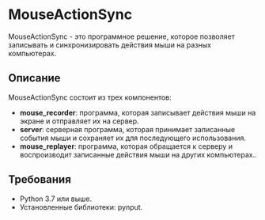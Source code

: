 # MouseActionSync

MouseActionSync - это программное решение, которое позволяет записывать и синхронизировать действия мыши на разных компьютерах.

## Описание

MouseActionSync состоит из трех компонентов:
- **mouse_recorder**: программа, которая записывает действия мыши на экране и отправляет их на сервер.
- **server**: серверная программа, которая принимает записанные события мыши и сохраняет их для последующего использования.
- **mouse_replayer**: программа, которая обращается к серверу и воспроизводит записанные действия мыши на других компьютерах..

## Требования

- Python 3.7 или выше.
- Установленные библиотеки: pynput.
